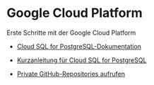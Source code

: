 # Google Cloud Platform

Erste Schritte mit der Google Cloud Platform

- [Cloud SQL for PostgreSQL-Dokumentation](https://cloud.google.com/sql/docs/postgres)
 - [Kurzanleitung für Cloud SQL for PostgreSQL](https://cloud.google.com/sql/docs/postgres/quickstart)

- [Private GitHub-Repositories aufrufen](https://cloud.google.com/cloud-build/docs/access-private-github-repos)


